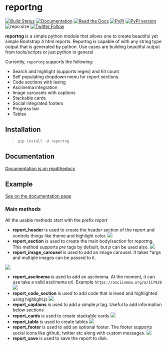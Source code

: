 # reportng
[![Build Status](https://travis-ci.org/securisec/reportng.svg?branch=master)](https://travis-ci.org/securisec/reportng)
[![Documentation](https://img.shields.io/badge/docs-latest-brightgreen.svg)](http://reportng.readthedocs.io/en/latest/)
[![Read the Docs](https://img.shields.io/readthedocs/reportng.svg)]()
[![PyPI](https://img.shields.io/pypi/v/reportng.svg)](https://pypi.python.org/pypi/reportng)
[![PyPI version](https://img.shields.io/pypi/pyversions/reportng.svg)](https://pypi.python.org/pypi/reportng)
![repo size](https://img.shields.io/github/repo-size/securisec/reportng.svg)
[![Twitter Follow](https://img.shields.io/twitter/follow/securisec.svg?style=social&label=Follow)](https://twitter.com/securisec)

**reportng** is a simple python module that allows one to create beautiful yet simple Bootstrap 4 html reports. 
Reportng is capable of with any string type output that is generated by python. Use cases are building beautiful 
output from tools/scripts or just python in general

Currently, `reportng` supports the following:

- Search and highlight (supports regex) and hit count
- Self populating dropdown menu for report sections.
- Code sections with lexing
- Asciinema integration
- Image carousels with captions
- Stackable cards
- Social integrated footers
- Progress bar
- Tables

## Installation
> `pip install -U reportng`

## Documentation
[Documentation is on readthedocs](http://reportng.readthedocs.io/en/latest/)

## Example
[See on the documentation page](http://reportng.readthedocs.io/en/latest/#example)

### Main methods
All the usable methods start with the prefix _report_
- **report_header** is used to create the header section of the report and controls things like theme and highlight color.
![](https://github.com/securisec/reportng/blob/master/sample%20report/report_header.png)
- **report_section** is used to create the main body/section for reportng. This method supports _pre_ tags by default, but _p_ can be used also.
![](https://github.com/securisec/reportng/blob/master/sample%20report/report_section.png)
- **report_image_carousel** is used to add an image carousel. It takes *args and multiple images can be passed to it.

![](https://github.com/securisec/reportng/blob/master/sample%20report/report_image_carousal.gif)
- **report_asciinema** is used to add an asciinema. At the moment, it can use take a valid asciinema url. Example `https://asciinema.org/a/117928`
![](https://github.com/securisec/reportng/blob/master/sample%20report/report_asciinema.png)
- **report_code_section** is used to add code that is lexed and highlighted using highlight.js
![](https://github.com/securisec/reportng/blob/master/sample%20report/report_code.png)
- **report_captions** is used to add a simple _p_ tag. Useful to add information below sections
- **report_cards** is used to create stackable cards
![](https://github.com/securisec/reportng/blob/master/sample%20report/report_cards.png)
- **report_table** is used to create tables
![](https://github.com/securisec/reportng/blob/master/sample%20report/report_table.png)
- **report_footer** is used to add an optional footer. The footer supports social icons like github, twitter etc along with custom messages.
![](https://github.com/securisec/reportng/blob/master/sample%20report/report_footer.png)
- **report_save** is used to save the report to disk. 